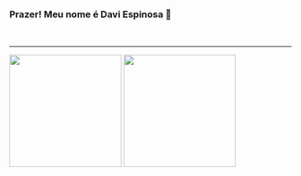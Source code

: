 ### Prazer! Meu nome é Davi Espinosa 👋
<!--
**DaviEspinosa/DaviEspinosa** is a ✨ _special_ ✨ repository because its `README.md` (this file) appears on your GitHub profile.

Here are some ideas to get you started:

- 🔭 I’m currently working on ...
- 🌱 I’m currently learning ...
- 👯 I’m looking to collaborate on ...
- 🤔 I’m looking for help with ...
- 💬 Ask me about ...
- 📫 How to reach me: ...
- 😄 Pronouns: ...
- ⚡ Fun fact: ...
-->
  <br>
  <hr>

 <img height="200em" src="https://github-readme-stats.vercel.app/api?username=Davi-Pedrosa&include_all_commits=true&theme=chartreuse-dark&bg_color=0d1117"/>  <img height="200em" src="https://github-readme-stats.vercel.app/api/top-langs/?username=Davi-Pedrosa&layout=donut&icons=true&theme=chartreuse-dark&bg_color=0d1117"/>
